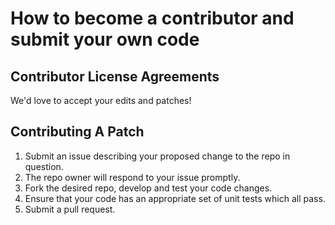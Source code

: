 # How to become a contributor and submit your own code

## Contributor License Agreements

We'd love to accept your edits and patches!

## Contributing A Patch

1. Submit an issue describing your proposed change to the repo in question.
1. The repo owner will respond to your issue promptly.
1. Fork the desired repo, develop and test your code changes.
1. Ensure that your code has an appropriate set of unit tests which all pass.
1. Submit a pull request.

